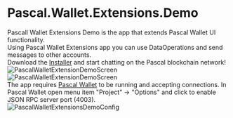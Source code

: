 # Pascal.Wallet.Extensions.Demo

Pascall Wallet Extensions Demo is the app that extends Pascal Wallet UI functionality.  
Using Pascal Wallet Extensions app you can use DataOperations and send messages to other accounts.  
Download the [Installer](https://pascaldemo.blob.core.windows.net/pascal/Publish.htm) and start chatting on the Pascal blockchain network!  
![PascalWalletExtensionDemoScreen](https://user-images.githubusercontent.com/801104/114821875-e7ed2d80-9dc9-11eb-9fce-d2a634f815d6.png)  
![PascalWalletExtensionDemoScreen](https://user-images.githubusercontent.com/801104/114937404-6edfeb80-9e46-11eb-923a-bd445f465615.png)  
The app requires [Pascal Wallet](https://github.com/PascalCoin/PascalCoin/releases) to be running and accepting connections. In Pascal Wallet open menu item "Project" -> "Options" and click to enable JSON RPC server port (4003).  
![PascalWalletExtensionsDemoConfig](https://user-images.githubusercontent.com/801104/114568666-00036680-9c7d-11eb-9901-83b00ac1b3b6.png)
